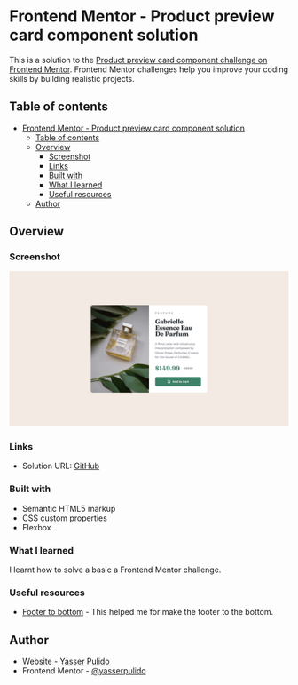 # Frontend Mentor - Product preview card component solution

This is a solution to the [Product preview card component challenge on Frontend Mentor](https://www.frontendmentor.io/challenges/product-preview-card-component-GO7UmttRfa/hub/product-preview-card-component-uNvBGJw1IC). Frontend Mentor challenges help you improve your coding skills by building realistic projects. 

## Table of contents

- [Frontend Mentor - Product preview card component solution](#frontend-mentor---product-preview-card-component-solution)
  - [Table of contents](#table-of-contents)
  - [Overview](#overview)
    - [Screenshot](#screenshot)
    - [Links](#links)
    - [Built with](#built-with)
    - [What I learned](#what-i-learned)
    - [Useful resources](#useful-resources)
  - [Author](#author)

## Overview

### Screenshot

![Design preview for the QR code component coding challenge](./design/desktop-design.jpg)

### Links

- Solution URL: [GitHub](https://github.com/yasserpulido/product-card-component)

### Built with

- Semantic HTML5 markup
- CSS custom properties
- Flexbox

### What I learned

I learnt how to solve a basic a Frontend Mentor challenge.

### Useful resources

- [Footer to bottom](https://codepen.io/yasserpulido/pen/abNdYGq) - This helped me for make the footer to the bottom.

## Author

- Website - [Yasser Pulido](https://yasserpulido.com/)
- Frontend Mentor - [@yasserpulido](https://www.frontendmentor.io/profile/yasserpulido)